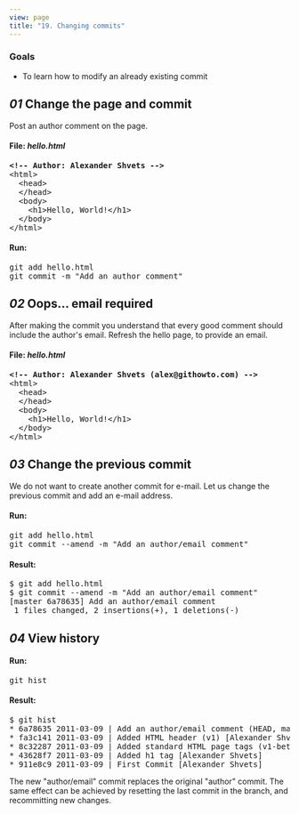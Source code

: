 ```yaml
---
view: page
title: "19. Changing commits"
---
```


<h3>Goals</h3>

<ul><li>To learn how to modify an already existing commit</li></ul>

<h2><em>01</em> Change the page and commit</h2>

<p>Post an author comment on the page.</p>

<h4 class="h4-pre">File: <em>hello.html</em></h4>

<pre class="file"><strong>&lt;!-- Author: Alexander Shvets --&gt;</strong>
&lt;html&gt;
  &lt;head&gt;
  &lt;/head&gt;
  &lt;body&gt;
    &lt;h1&gt;Hello, World!&lt;/h1&gt;
  &lt;/body&gt;
&lt;/html&gt;</pre>

<h4 class="h4-pre">Run:</h4>

<pre class="instructions">git add hello.html
git commit -m "Add an author comment"</pre>

<h2><em>02</em> Oops... email required</h2>

<p>After making the commit you understand that every good comment should include the author's email. Refresh the hello page, to provide an email.</p>

<h4 class="h4-pre">File: <em>hello.html</em></h4>

<pre class="file"><strong>&lt;!-- Author: Alexander Shvets (alex@githowto.com) --&gt;</strong>
&lt;html&gt;
  &lt;head&gt;
  &lt;/head&gt;
  &lt;body&gt;
    &lt;h1&gt;Hello, World!&lt;/h1&gt;
  &lt;/body&gt;
&lt;/html&gt;</pre>

<h2><em>03</em> Change the previous commit</h2>

<p>We do not want to create another commit for e-mail. Let us change the previous commit and add an e-mail address.</p>

<h4 class="h4-pre">Run:</h4>

<pre class="instructions">git add hello.html
git commit --amend -m "Add an author/email comment"</pre>

<h4 class="h4-pre">Result:</h4>

<pre class="sample">$ git add hello.html
$ git commit --amend -m "Add an author/email comment"
[master 6a78635] Add an author/email comment
 1 files changed, 2 insertions(+), 1 deletions(-)</pre>

<h2><em>04</em> View history</h2>

<h4 class="h4-pre">Run:</h4>

<pre class="instructions">git hist</pre>

<h4 class="h4-pre">Result:</h4>

<pre class="sample">$ git hist
* 6a78635 2011-03-09 | Add an author/email comment (HEAD, master) [Alexander Shvets]
* fa3c141 2011-03-09 | Added HTML header (v1) [Alexander Shvets]
* 8c32287 2011-03-09 | Added standard HTML page tags (v1-beta) [Alexander Shvets]
* 43628f7 2011-03-09 | Added h1 tag [Alexander Shvets]
* 911e8c9 2011-03-09 | First Commit [Alexander Shvets]</pre>

<p>The new "author/email" commit replaces the original "author" commit. The same effect can be achieved by resetting the last commit in the branch, and recommitting new changes.</p>
